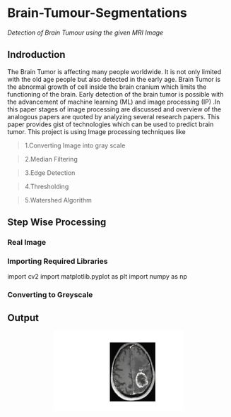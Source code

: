 # Brain-Tumour-Segmentations
*Detection of Brain Tumour using the given MRI Image*

## Indroduction 

 The Brain Tumor is affecting many people worldwide. It is not only limited with the old age people but also detected in the early age. Brain Tumor is the abnormal growth of cell inside the brain cranium which limits the functioning of the brain. Early detection of the brain tumor is possible with the advancement of machine learning (ML) and image processing (IP) .In this paper stages of image processing are discussed and overview of the analogous papers are quoted by analyzing several research papers. This paper provides gist of technologies which can be used to predict brain tumor.
 This project is using Image processing techniques like 
 >1.Converting Image into gray scale
 
 >2.Median Filtering
 
 >3.Edge Detection
 
 >4.Thresholding
 
 >5.Watershed Algorithm
 
 ## Step Wise Processing
 
 ### Real Image
 
 
 ### Importing Required Libraries
import cv2
import matplotlib.pyplot as plt
import numpy as np

 
 ### Converting to Greyscale
 
 

## Output

<p align="center"> <img src="output_brain.gif"/> </p>

